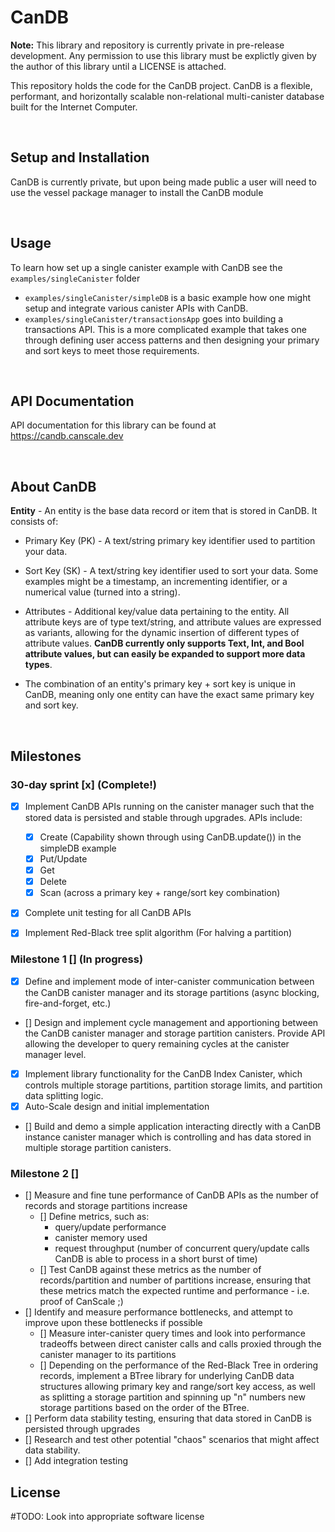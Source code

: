 # CanDB
**Note:** This library and repository is currently private in pre-release development. Any permission to use this library must be explictly given by the author of this library until a LICENSE is attached.

This repository holds the code for the CanDB project. CanDB is a flexible, performant, and horizontally scalable non-relational multi-canister database built for the Internet Computer.

<br/>

## Setup and Installation

CanDB is currently private, but upon being made public a user will need
to use the vessel package manager to install the CanDB module

<br/>

## Usage

To learn how set up a single canister example with CanDB see the `examples/singleCanister` folder 
* `examples/singleCanister/simpleDB` is a basic example how one might setup and integrate various canister APIs with CanDB.
* `examples/singleCanister/transactionsApp` goes into building a transactions API. This is a more complicated example that takes one through defining user access patterns and then designing your primary and sort keys to meet those requirements.

<br/>

## API Documentation

API documentation for this library can be found at https://candb.canscale.dev 

<br/>

## About CanDB 

**Entity** - An entity is the base data record or item that is stored in CanDB. It consists of:
  - Primary Key (PK) - A text/string primary key identifier used to partition your data. 
  - Sort Key (SK) - A text/string key identifier used to sort your data. Some examples might be a timestamp, an incrementing identifier, or a numerical value (turned into a string). 
  - Attributes - Additional key/value data pertaining to the entity. All attribute keys are of type text/string, and attribute values are expressed as variants, allowing for the dynamic insertion of different types of attribute values. **CanDB currently only supports Text, Int, and Bool attribute values, but can easily be expanded to support more data types**. 
  
  - The combination of an entity's primary key + sort key is unique in CanDB, meaning only one entity can have the exact same primary key and sort key.

<br/>

## Milestones 

### 30-day sprint [x] (Complete!)

- [x] Implement CanDB APIs running on the canister manager such that the stored data is persisted and stable through upgrades. APIs include:
  - [x] Create (Capability shown through using CanDB.update()) in the simpleDB example
  - [x] Put/Update
  - [x] Get 
  - [x] Delete
  - [x] Scan (across a primary key + range/sort key combination)
- [x] Complete unit testing for all CanDB APIs
- [x] Implement Red-Black tree split algorithm (For halving a partition)


### Milestone 1 [] (In progress)
- [x] Define and implement mode of inter-canister communication between the CanDB canister manager and its storage partitions (async blocking, fire-and-forget, etc.)
- [] Design and implement cycle management and apportioning between the CanDB canister manager and storage partition canisters. Provide API allowing the developer to query remaining cycles at the canister manager level.
- [x] Implement library functionality for the CanDB Index Canister, which controls multiple storage partitions, partition storage limits, and partition data splitting logic.
- [x] Auto-Scale design and initial implementation
- [] Build and demo a simple application interacting directly with a CanDB instance canister manager which is controlling and has data stored in multiple storage partition canisters.

### Milestone 2 []
- [] Measure and fine tune performance of CanDB APIs as the number of records and storage partitions increase
  - [] Define metrics, such as:
    - query/update performance
    - canister memory used
    - request throughput (number of concurrent query/update calls CanDB is able to process in a short burst of time)
  - [] Test CanDB against these metrics as the number of records/partition and number of partitions increase, ensuring that these metrics match the expected runtime and performance - i.e. proof of CanScale ;)
- [] Identify and measure performance bottlenecks, and attempt to improve upon these bottlenecks if possible
  - [] Measure inter-canister query times and look into performance tradeoffs between direct canister calls and calls proxied through the canister manager to its partitions
  - [] Depending on the performance of the Red-Black Tree in ordering records, implement a BTree library for underlying CanDB data structures allowing primary key and range/sort key access, as well as splitting a storage partition and spinning up "n" numbers new storage partitions based on the order of the BTree.
- [] Perform data stability testing, ensuring that data stored in CanDB is persisted through upgrades
- [] Research and test other potential "chaos" scenarios that might affect data stability.
- [] Add integration testing


## License

\#TODO: Look into appropriate software license

